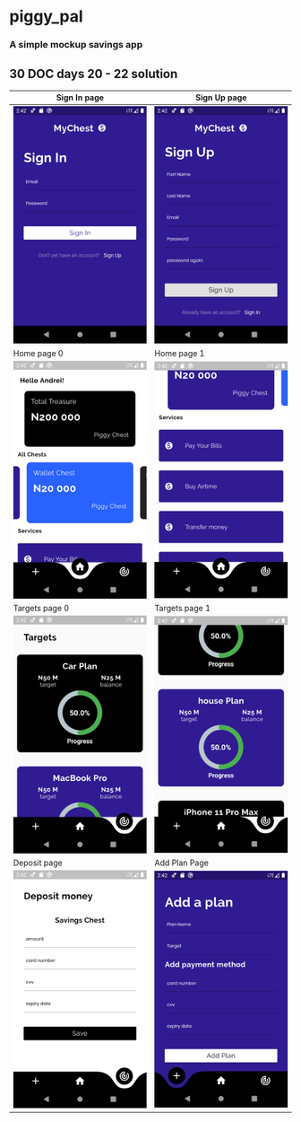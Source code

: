 # piggy_pal

### A simple mockup savings app

## 30 DOC days 20 - 22 solution

|Sign In page | Sign Up page |
| ---        |    ----  |
| ![Signin Page](screenshots/signin.png) |![Signup Page](screenshots/signup.png)|
|   Home page 0  |      Home page 1       |
| ![Home Page](screenshots/home0.png) | ![Home Page1 Page](screenshots/home1.png) |
|Targets page 0|Targets page 1|
|![Targets Page 0](screenshots/targets0.png)|![Targets Page 1](screenshots/targets1.png)|
 |Deposit page| Add Plan Page|
|![deposit Page](screenshots/deposit.png)|![add plan Page](screenshots/addplan.png)|



### 

